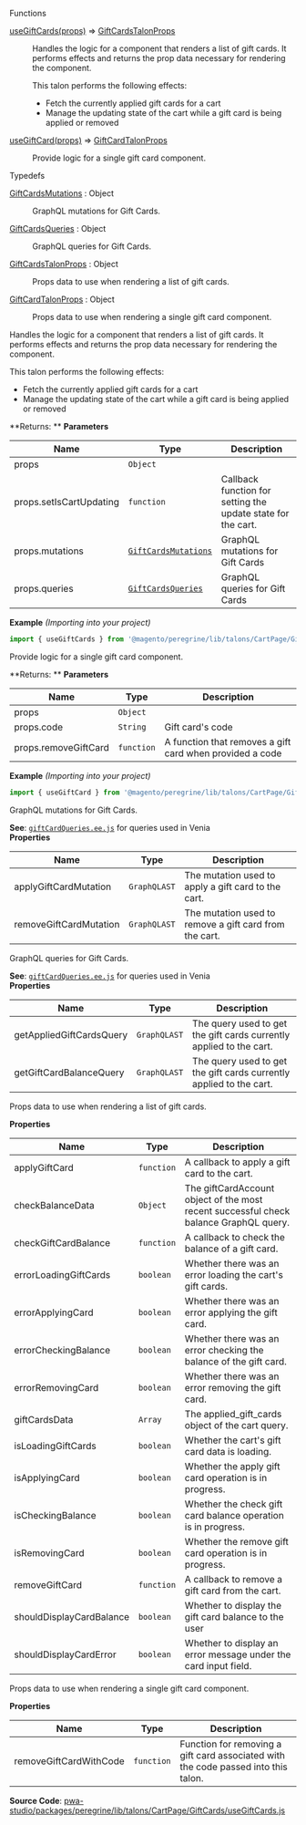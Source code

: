 
Functions

<dl>
<dt><a href="#useGiftCards">useGiftCards(props)</a> ⇒ <inlineCode><a href="#GiftCardsTalonProps">GiftCardsTalonProps</a></inlineCode></dt>
<dd>

Handles the logic for a component that renders a list of gift cards.
It performs effects and returns the prop data necessary for rendering
the component.

This talon performs the following effects:

- Fetch the currently applied gift cards for a cart
- Manage the updating state of the cart while a gift card is being applied or removed

</dd>
<dt><a href="#useGiftCard">useGiftCard(props)</a> ⇒ <inlineCode><a href="#GiftCardTalonProps">GiftCardTalonProps</a></inlineCode></dt>
<dd>

Provide logic for a single gift card component.

</dd>
</dl>


Typedefs

<dl>
<dt><a href="#GiftCardsMutations">GiftCardsMutations</a> : <inlineCode>Object</inlineCode></dt>
<dd>

GraphQL mutations for Gift Cards.

</dd>
<dt><a href="#GiftCardsQueries">GiftCardsQueries</a> : <inlineCode>Object</inlineCode></dt>
<dd>

GraphQL queries for Gift Cards.

</dd>
<dt><a href="#GiftCardsTalonProps">GiftCardsTalonProps</a> : <inlineCode>Object</inlineCode></dt>
<dd>

Props data to use when rendering a list of gift cards.

</dd>
<dt><a href="#GiftCardTalonProps">GiftCardTalonProps</a> : <inlineCode>Object</inlineCode></dt>
<dd>

Props data to use when rendering a single gift card component.

</dd>
</dl>


Handles the logic for a component that renders a list of gift cards.
It performs effects and returns the prop data necessary for rendering
the component.

This talon performs the following effects:

- Fetch the currently applied gift cards for a cart
- Manage the updating state of the cart while a gift card is being applied or removed

**Returns: **
**Parameters**

| Name | Type | Description |
| --- | --- | --- |
| props | `Object` |  |
| props.setIsCartUpdating | `function` | Callback function for setting the update state for the cart. |
| props.mutations | [`GiftCardsMutations`](#GiftCardsMutations) | GraphQL mutations for Gift Cards |
| props.queries | [`GiftCardsQueries`](#GiftCardsQueries) | GraphQL queries for Gift Cards |

**Example** *(Importing into your project)*  
```js
import { useGiftCards } from '@magento/peregrine/lib/talons/CartPage/GiftCards'
```

Provide logic for a single gift card component.

**Returns: **
**Parameters**

| Name | Type | Description |
| --- | --- | --- |
| props | `Object` |  |
| props.code | `String` | Gift card's code |
| props.removeGiftCard | `function` | A function that removes a gift card when provided a code |

**Example** *(Importing into your project)*  
```js
import { useGiftCard } from '@magento/peregrine/lib/talons/CartPage/GiftCards/useGiftCard';
```

GraphQL mutations for Gift Cards.

**See**: [`giftCardQueries.ee.js`](https://github.com/magento/pwa-studio/blob/develop/packages/peregrine/lib/talons/CartPage/GiftCards/giftCardQueries.gql.ee.js)
for queries used in Venia  
**Properties**

| Name | Type | Description |
| --- | --- | --- |
| applyGiftCardMutation | `GraphQLAST` | The mutation used to apply a gift card to the cart. |
| removeGiftCardMutation | `GraphQLAST` | The mutation used to remove a gift card from the cart. |


GraphQL queries for Gift Cards.

**See**: [`giftCardQueries.ee.js`](https://github.com/magento/pwa-studio/blob/develop/packages/peregrine/lib/talons/CartPage/GiftCards/giftCardQueries.gql.ee.js)
for queries used in Venia  
**Properties**

| Name | Type | Description |
| --- | --- | --- |
| getAppliedGiftCardsQuery | `GraphQLAST` | The query used to get the gift cards currently applied to the cart. |
| getGiftCardBalanceQuery | `GraphQLAST` | The query used to get the gift cards currently applied to the cart. |


Props data to use when rendering a list of gift cards.

**Properties**

| Name | Type | Description |
| --- | --- | --- |
| applyGiftCard | `function` | A callback to apply a gift card to the cart. |
| checkBalanceData | `Object` | The giftCardAccount object of the most recent successful check balance GraphQL query. |
| checkGiftCardBalance | `function` | A callback to check the balance of a gift card. |
| errorLoadingGiftCards | `boolean` | Whether there was an error loading the cart's gift cards. |
| errorApplyingCard | `boolean` | Whether there was an error applying the gift card. |
| errorCheckingBalance | `boolean` | Whether there was an error checking the balance of the gift card. |
| errorRemovingCard | `boolean` | Whether there was an error removing the gift card. |
| giftCardsData | `Array` | The applied_gift_cards object of the cart query. |
| isLoadingGiftCards | `boolean` | Whether the cart's gift card data is loading. |
| isApplyingCard | `boolean` | Whether the apply gift card operation is in progress. |
| isCheckingBalance | `boolean` | Whether the check gift card balance operation is in progress. |
| isRemovingCard | `boolean` | Whether the remove gift card operation is in progress. |
| removeGiftCard | `function` | A callback to remove a gift card from the cart. |
| shouldDisplayCardBalance | `boolean` | Whether to display the gift card balance to the user |
| shouldDisplayCardError | `boolean` | Whether to display an error message under the card input field. |


Props data to use when rendering a single gift card component.

**Properties**

| Name | Type | Description |
| --- | --- | --- |
| removeGiftCardWithCode | `function` | Function for removing a gift card associated with the code passed into this talon. |



**Source Code**: [pwa-studio/packages/peregrine/lib/talons/CartPage/GiftCards/useGiftCards.js](https://github.com/magento/pwa-studio/blob/develop/packages/peregrine/lib/talons/CartPage/GiftCards/useGiftCards.js)